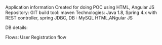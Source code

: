 Application information
Created for doing POC using HTML, Angular JS
Repository: GIT
build tool: maven
Technologies: Java 1.8, Spring 4.x with REST controller, spring JDBC, 
DB : MySQL
HTML,ANgular JS

DB details:



Flows: User Registration flow